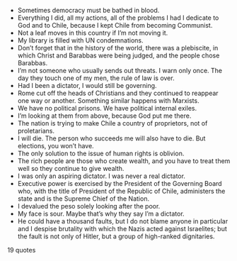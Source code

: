  - Sometimes democracy must be bathed in blood.
 - Everything I did, all my actions, all of the problems I had I dedicate to God and to Chile, because I kept Chile from becoming Communist.
 - Not a leaf moves in this country if I’m not moving it.
 - My library is filled with UN condemnations.
 - Don’t forget that in the history of the world, there was a plebiscite, in which Christ and Barabbas were being judged, and the people chose Barabbas.
 - I’m not someone who usually sends out threats. I warn only once. The day they touch one of my men, the rule of law is over.
 - Had I been a dictator, I would still be governing.
 - Rome cut off the heads of Christians and they continued to reappear one way or another. Something similar happens with Marxists.
 - We have no political prisons. We have political internal exiles.
 - I’m looking at them from above, because God put me there.
 - The nation is trying to make Chile a country of proprietors, not of proletarians.
 - I will die. The person who succeeds me will also have to die. But elections, you won’t have.
 - The only solution to the issue of human rights is oblivion.
 - The rich people are those who create wealth, and you have to treat them well so they continue to give wealth.
 - I was only an aspiring dictator. I was never a real dictator.
 - Executive power is exercised by the President of the Governing Board who, with the title of President of the Republic of Chile, administers the state and is the Supreme Chief of the Nation.
 - I devalued the peso solely looking after the poor.
 - My face is sour. Maybe that’s why they say I’m a dictator.
 - He could have a thousand faults, but I do not blame anyone in particular and I despise brutality with which the Nazis acted against Israelites; but the fault is not only of Hitler, but a group of high-ranked dignitaries.

19 quotes